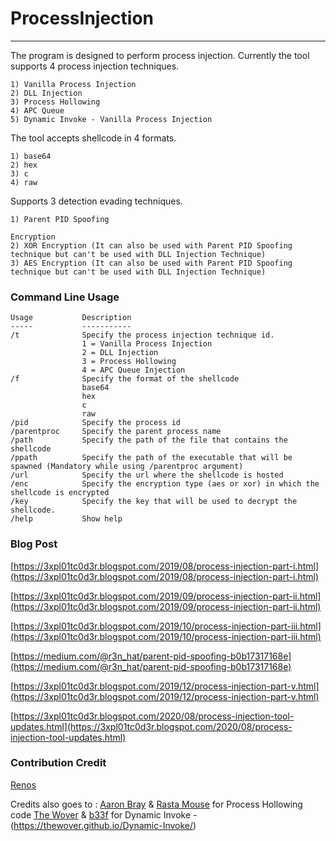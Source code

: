 # ProcessInjection

----

The program is designed to perform process injection.
Currently the tool supports 4 process injection techniques.

```
1) Vanilla Process Injection
2) DLL Injection
3) Process Hollowing
4) APC Queue
5) Dynamic Invoke - Vanilla Process Injection
```

The tool accepts shellcode in 4 formats.

```
1) base64
2) hex
3) c
4) raw
```

Supports 3 detection evading techniques.

```
1) Parent PID Spoofing

Encryption
2) XOR Encryption (It can also be used with Parent PID Spoofing technique but can't be used with DLL Injection Technique)
3) AES Encryption (It can also be used with Parent PID Spoofing technique but can't be used with DLL Injection Technique)
```

### Command Line Usage

```
Usage           Description
-----           -----------
/t              Specify the process injection technique id.
                1 = Vanilla Process Injection
                2 = DLL Injection
                3 = Process Hollowing
                4 = APC Queue Injection
/f              Specify the format of the shellcode
                base64
                hex
                c
                raw
/pid            Specify the process id
/parentproc     Specify the parent process name
/path           Specify the path of the file that contains the shellcode
/ppath          Specify the path of the executable that will be spawned (Mandatory while using /parentproc argument)
/url            Specify the url where the shellcode is hosted
/enc            Specify the encryption type (aes or xor) in which the shellcode is encrypted
/key            Specify the key that will be used to decrypt the shellcode.
/help           Show help
```

### Blog Post

[https://3xpl01tc0d3r.blogspot.com/2019/08/process-injection-part-i.html](https://3xpl01tc0d3r.blogspot.com/2019/08/process-injection-part-i.html)

[https://3xpl01tc0d3r.blogspot.com/2019/09/process-injection-part-ii.html](https://3xpl01tc0d3r.blogspot.com/2019/09/process-injection-part-ii.html)

[https://3xpl01tc0d3r.blogspot.com/2019/10/process-injection-part-iii.html](https://3xpl01tc0d3r.blogspot.com/2019/10/process-injection-part-iii.html)

[https://medium.com/@r3n_hat/parent-pid-spoofing-b0b17317168e](https://medium.com/@r3n_hat/parent-pid-spoofing-b0b17317168e)

[https://3xpl01tc0d3r.blogspot.com/2019/12/process-injection-part-v.html](https://3xpl01tc0d3r.blogspot.com/2019/12/process-injection-part-v.html)

[https://3xpl01tc0d3r.blogspot.com/2020/08/process-injection-tool-updates.html](https://3xpl01tc0d3r.blogspot.com/2020/08/process-injection-tool-updates.html)


### Contribution Credit

[Renos](https://twitter.com/r3n_hat)

Credits also goes to :
[Aaron Bray](https://github.com/ambray) & [Rasta Mouse](https://twitter.com/_rastamouse) for Process Hollowing code
[The Wover](https://twitter.com/TheRealWover) & [b33f](https://twitter.com/FuzzySec) for Dynamic Invoke - (https://thewover.github.io/Dynamic-Invoke/)
